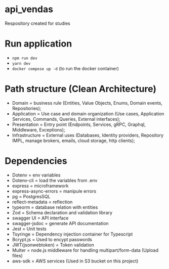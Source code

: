 # api_vendas
Respository created for studies

# Run application
- `npm run dev`
- `yarn dev`
- `docker compose up -d` (to run the docker container)

# Path structure (Clean Architecture)
- Domain = business rule (Entities, Value Objects, Enums, Domain events, Repositories);
- Application = Use case and domain organization (Use cases, Application Services, Commands, Queries, External interfaces);
- Presentation = Entry point (Endpoints, Services, gRPC, Graphql, Middleware, Exceptions);
- Infrastructure = External uses (Databases, Identity providers, Repository IMPL, manage brokers, emails, cloud storage, http clients);

# Dependencies
- Dotenv = env variables
- Dotenv-cli = load the variables from .env
- express = microframework
- express-async-errors = manipule errors
- pg = PostgresSQL
- reflect-metadata = reflection
- typeorm = database relation with entities
- Zod = Schema declaration and validation library
- swagger UI = API interface
- swagger-jsdoc = generate API documentation
- Jest = Unit tests
- Tsyringe = Dependency injection container for Typescript
- Bcrypt.js = Used to encypt passwords
- JWT(jsonwebtoken) = Token validation
- Multer = node.js middleware for handling multipart/form-data (Upload files)
- aws-sdk = AWS services (Used in S3 bucket on this project)
